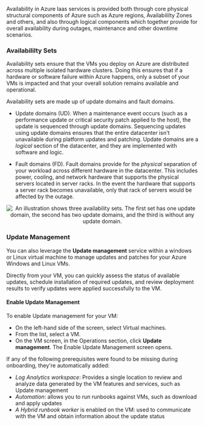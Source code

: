 Availability in Azure Iaas services is provided both through core physical structural components of Azure such as Azure regions, Availabililty Zones and others, and also through logical components which together provide for overall availability during outages, maintenance and other downtime scenarios. 


### Availabililty Sets
Availability sets ensure that the VMs you deploy on Azure are distributed across multiple isolated hardware clusters. Doing this ensures that if a hardware or software failure within Azure happens, only a subset of your VMs is impacted and that your overall solution remains available and operational.


Availability sets are made up of update domains and fault domains.


- Update domains (UD). When a maintenance event occurs (such as a performance update or critical security patch applied to the host), the update is sequenced through update domains. Sequencing updates using update domains ensures that the entire datacenter isn't unavailable during platform updates and patching. Update domains are a *logical* section of the datacenter, and they are implemented with software and logic.

- Fault domains (FD). Fault domains provide for the *physical* separation of your workload across different hardware in the datacenter. This includes power, cooling, and network hardware that supports the physical servers located in server racks. In the event the hardware that supports a server rack becomes unavailable, only that rack of servers would be affected by the outage.

<p style="text-align:center;"><img src="../Linked_Image_Files/AzAvailSets.png" alt="An illustration shows three availability sets. The first set has one update domain, the second has two update domains, and the third is without any update domain."></p>

### Update Management
You can also leverage the **Update management** service within a windows or Linux virtual machine to manage updates and patches for your Azure Windows and Linux VMs. 

Directly from your VM, you can quickly assess the status of available updates, schedule installation of required updates, and review deployment results to verify updates were applied successfully to the VM.

#### Enable Update Management
To enable Update management for your VM:
- On the left-hand side of the screen, select Virtual machines.
- From the list, select a VM.
- On the VM screen, in the Operations section, click **Update management**. The Enable Update Management screen opens.

If any of the following prerequisites were found to be missing during onboarding, they're automatically added:
- *Log Analytics workspace*:  Provides a single location to review and analyze data  generated by the VM features and services, such as Update management
- *Automation*:  allows you to run runbooks against VMs, such as download and apply updates
- *A Hybrid runbook worker* is enabled on the VM: used to communicate with the VM and obtain information about the update status
